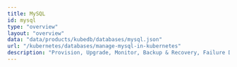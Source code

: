```yaml
---
title: MySQL
id: mysql
type: "overview"
layout: "overview"
data: "data/products/kubedb/databases/mysql.json"
url: "/kubernetes/databases/manage-mysql-in-kubernetes"
description: "Provision, Upgrade, Monitor, Backup & Recovery, Failure Detection, Data Protection for MySQL Databases in Kubernetes on Public and Private Cloud"
---
```

